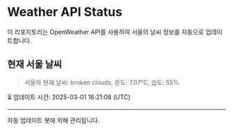 
# Weather API Status

이 리포지토리는 OpenWeather API를 사용하여 서울의 날씨 정보를 자동으로 업데이트합니다.

## 현재 서울 날씨
> 서울의 현재 날씨: broken clouds, 온도: 7.07°C, 습도: 55%

⏳ 업데이트 시간: 2025-03-01 16:21:08 (UTC)

---
자동 업데이트 봇에 의해 관리됩니다.
